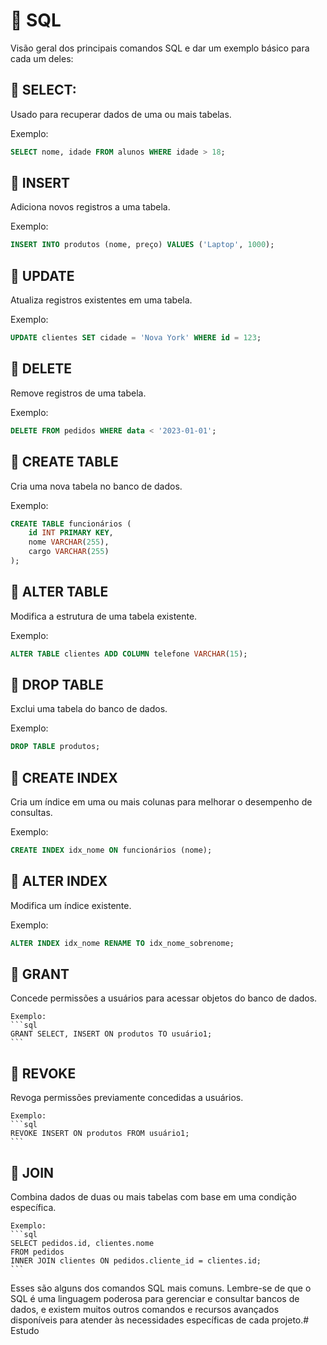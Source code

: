 
# 🔹 SQL

Visão geral dos principais comandos SQL e dar um exemplo básico para cada um deles:

## 🔶 **SELECT**:
   
   Usado para recuperar dados de uma ou mais tabelas.

   Exemplo:
   ```sql
   SELECT nome, idade FROM alunos WHERE idade > 18;
   ```

## 🔶 **INSERT** 

Adiciona novos registros a uma tabela.

   Exemplo:
   ```sql
   INSERT INTO produtos (nome, preço) VALUES ('Laptop', 1000);
   ```

## 🔶 **UPDATE** 

Atualiza registros existentes em uma tabela.

   Exemplo:
   ```sql
   UPDATE clientes SET cidade = 'Nova York' WHERE id = 123;
   ```

## 🔶 **DELETE**

Remove registros de uma tabela.

   Exemplo:
   ```sql
   DELETE FROM pedidos WHERE data < '2023-01-01';
   ```

## 🔶 **CREATE TABLE**

Cria uma nova tabela no banco de dados.

   Exemplo:
   ```sql
   CREATE TABLE funcionários (
       id INT PRIMARY KEY,
       nome VARCHAR(255),
       cargo VARCHAR(255)
   );
   ```

## 🔶 **ALTER TABLE**

Modifica a estrutura de uma tabela existente.

   Exemplo:
   ```sql
   ALTER TABLE clientes ADD COLUMN telefone VARCHAR(15);
   ```

## 🔶 **DROP TABLE**

Exclui uma tabela do banco de dados.

   Exemplo:
   ```sql
   DROP TABLE produtos;
   ```

## 🔶 **CREATE INDEX**

Cria um índice em uma ou mais colunas para melhorar o desempenho de consultas.

   Exemplo:
   ```sql
   CREATE INDEX idx_nome ON funcionários (nome);
   ```

## 🔶 **ALTER INDEX**

Modifica um índice existente.

   Exemplo:
   ```sql
   ALTER INDEX idx_nome RENAME TO idx_nome_sobrenome;
   ```

## 🔶 **GRANT**

Concede permissões a usuários para acessar objetos do banco de dados.

    Exemplo:
    ```sql
    GRANT SELECT, INSERT ON produtos TO usuário1;
    ```

## 🔶 **REVOKE**

Revoga permissões previamente concedidas a usuários.

    Exemplo:
    ```sql
    REVOKE INSERT ON produtos FROM usuário1;
    ```

## 🔶 **JOIN**

Combina dados de duas ou mais tabelas com base em uma condição específica.

    Exemplo:
    ```sql
    SELECT pedidos.id, clientes.nome
    FROM pedidos
    INNER JOIN clientes ON pedidos.cliente_id = clientes.id;
    ```

Esses são alguns dos comandos SQL mais comuns. Lembre-se de que o SQL é uma linguagem poderosa para gerenciar e consultar bancos de dados, 
e existem muitos outros comandos e recursos avançados disponíveis para atender às necessidades específicas de cada projeto.# Estudo

